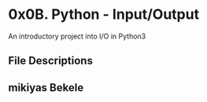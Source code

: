 # 0x0B. Python - Input/Output
An introductory project into I/O in Python3
## File Descriptions
## mikiyas Bekele